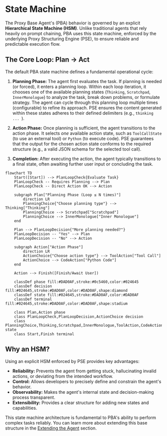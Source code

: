 # State Machine

The Proxy Base Agent's (PBA) behavior is governed by an explicit **Hierarchical State Machine (HSM)**. Unlike traditional agents that rely heavily on prompt chaining, PBA uses this state machine, enforced by the underlying Proxy Structuring Engine (PSE), to ensure reliable and predictable execution flow.

## The Core Loop: Plan -> Act

The default PBA state machine defines a fundamental operational cycle:

1.  **Planning Phase:** The agent first evaluates the task. If planning is needed (or forced), it enters a planning loop. Within each loop iteration, it chooses one of the available planning states (`Thinking`, `Scratchpad`, `InnerMonologue`) to analyze the task, break down problems, or formulate strategy. The agent can cycle through this planning loop multiple times (configurable) to refine its approach. PSE ensures the content generated within these states adheres to their defined delimiters (e.g., ```thinking ... ```).

2.  **Action Phase:** Once planning is sufficient, the agent transitions to the action phase. It selects *one* available action state, such as `ToolCallState` (to use an external tool) or `Python` (to execute code). PSE guarantees that the output for the chosen action state conforms to the required structure (e.g., a valid JSON schema for the selected tool call).

3.  **Completion:** After executing the action, the agent typically transitions to a final state, often awaiting further user input or concluding the task.

```mermaid
flowchart TD
    Start([Start]) --> PlanLoopCheck{Evaluate Task}
    PlanLoopCheck -- Requires Planning --> Plan
    PlanLoopCheck -- Direct Action OK --> Action

    subgraph Plan["Planning Phase (Loop ≤ N times)"]
        direction LR
        PlanningChoice{"Choose planning type"} --> Thinking["Thinking"]
        PlanningChoice --> Scratchpad["Scratchpad"]
        PlanningChoice --> InnerMonologue["Inner Monologue"]
    end

    Plan --> PlanLoopDecision{"More planning needed?"}
    PlanLoopDecision -- "Yes" --> Plan
    PlanLoopDecision -- "No" --> Action

    subgraph Action["Action Phase"]
        direction LR
        ActionChoice{"Choose action type"} --> ToolAction["Tool Call"]
        ActionChoice --> CodeAction["Python Code"]
    end

    Action --> Finish([Finish/Await User])

    classDef phase fill:#DAD0AF,stroke:#0c5460,color:#024645
    classDef decision fill:#024645,stroke:#DAD0AF,color:#DAD0AF,shape:diamond
    classDef state fill:#024645,stroke:#DAD0AF,color:#DAD0AF
    classDef terminal fill:#024645,stroke:#DAD0AF,color:#DAD0AF,shape:stadium

    class Plan,Action phase
    class PlanLoopCheck,PlanLoopDecision,ActionChoice decision
    class PlanningChoice,Thinking,Scratchpad,InnerMonologue,ToolAction,CodeAction state
    class Start,Finish terminal
```

## Why an HSM?

Using an explicit HSM enforced by PSE provides key advantages:

*   **Reliability:** Prevents the agent from getting stuck, hallucinating invalid actions, or deviating from the intended workflow.
*   **Control:** Allows developers to precisely define and constrain the agent's behavior.
*   **Observability:** Makes the agent's internal state and decision-making process transparent.
*   **Extensibility:** Provides a clear structure for adding new states and capabilities.

This state machine architecture is fundamental to PBA's ability to perform complex tasks reliably. You can learn more about extending this base structure in the [Extending the Agent](../extending/index.md) section.